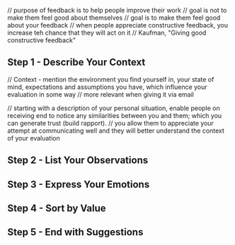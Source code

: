 

// purpose of feedback is to help people improve their work
// goal is not to make them feel good about themselves
// goal is to make them feel good about your feedback
// when people appreciate constructive feedback, you increase teh chance that they will act on it
// Kaufman, "Giving good constructive feedback"

## Step 1 - Describe Your Context
// Context - mention the environment you find yourself in, your state of mind, expectations and assumptions you have, which influence your evaluation in some way
// more relevant when giving it via email

// starting with a description of your personal situation, enable people on receiving end to notice any similarities between you and them; which you can generate trust (build rapport).
// you allow them to appreciate your attempt at communicating well and they will better understand the context of your evaluation


## Step 2 - List Your Observations

## Step 3 - Express Your Emotions

## Step 4 - Sort by Value

## Step 5 - End with Suggestions
